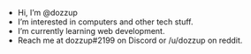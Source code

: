 - Hi, I’m @dozzup
- I’m interested in computers and other tech stuff.
- I’m currently learning web development.
- Reach me at dozzup#2199 on Discord or /u/dozzup on reddit.

<!---
dozzup/dozzup is a ✨ special ✨ repository because its `README.md` (this file) appears on your GitHub profile.
You can click the Preview link to take a look at your changes.
--->
